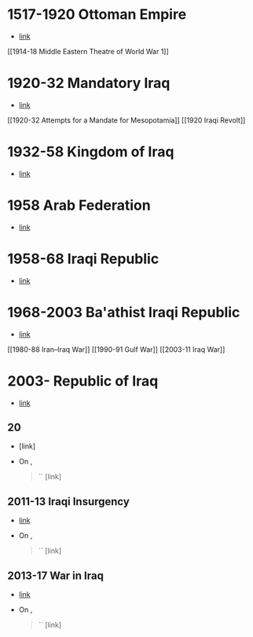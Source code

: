 # 1517-1920 Ottoman Empire
- [link](https://en.wikipedia.org/wiki/Kingdom_of_Iraq)

[[1914-18 Middle Eastern Theatre of World War 1]]
# 1920-32 Mandatory Iraq
- [link](https://en.wikipedia.org/wiki/Mandatory_Iraq)

[[1920-32 Attempts for a Mandate for Mesopotamia]]
[[1920 Iraqi Revolt]]
# 1932-58 Kingdom of Iraq
- [link](https://en.wikipedia.org/wiki/Kingdom_of_Iraq)
# 1958 Arab Federation
- [link](https://en.wikipedia.org/wiki/Arab_Federation)
# 1958-68 Iraqi Republic
- [link](https://en.wikipedia.org/wiki/Iraqi_Republic_(1958%E2%80%931968))
# 1968-2003 Ba'athist Iraqi Republic
- [link](https://en.wikipedia.org/wiki/Ba%27athist_Iraq)

[[1980-88 Iran–Iraq War]]
[[1990-91 Gulf War]]
[[2003-11 Iraq War]]
# 2003- Republic of Iraq
- [link](https://en.wikipedia.org/wiki/Iraq)
## 20
- [link]
- On ,
    
    > `` [link]
    
## 2011-13 Iraqi Insurgency
- [link](https://en.wikipedia.org/wiki/Iraqi_insurgency_(2011%E2%80%932013))
- On ,
    
    > `` [link]
    
## 2013-17 War in Iraq
- [link](https://en.wikipedia.org/wiki/War_in_Iraq_(2013%E2%80%932017))
- On ,
    
    > `` [link]